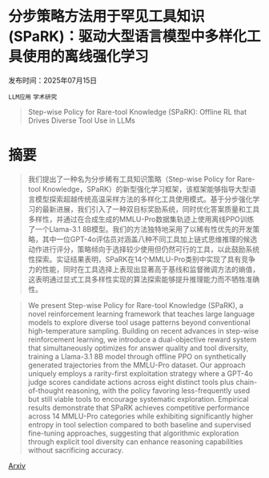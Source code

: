 # 分步策略方法用于罕见工具知识 (SPaRK)：驱动大型语言模型中多样化工具使用的离线强化学习

发布时间：2025年07月15日

`LLM应用` `学术研究`

> Step-wise Policy for Rare-tool Knowledge (SPaRK): Offline RL that Drives Diverse Tool Use in LLMs

# 摘要

> 我们提出了一种名为分步稀有工具知识策略（Step-wise Policy for Rare-tool Knowledge，SPaRK）的新型强化学习框架，该框架能够指导大型语言模型探索超越传统高温采样方法的多样化工具使用模式。基于分步强化学习的最新进展，我们引入了一种双目标奖励系统，同时优化答案质量和工具多样性，并通过在合成生成的MMLU-Pro数据集轨迹上使用离线PPO训练了一个Llama-3.1 8B模型。我们的方法独特地采用了以稀有性优先的开发策略，其中一位GPT-4o评估员对涵盖八种不同工具加上链式思维推理的候选动作进行评分，策略倾向于选择较少使用但仍然可行的工具，以此鼓励系统性探索。实证结果表明，SPaRK在14个MMLU-Pro类别中实现了具有竞争力的性能，同时在工具选择上表现出显著高于基线和监督微调方法的熵值，这表明通过显式工具多样性实现的算法探索能够提升推理能力而不牺牲准确性。

> We present Step-wise Policy for Rare-tool Knowledge (SPaRK), a novel reinforcement learning framework that teaches large language models to explore diverse tool usage patterns beyond conventional high-temperature sampling. Building on recent advances in step-wise reinforcement learning, we introduce a dual-objective reward system that simultaneously optimizes for answer quality and tool diversity, training a Llama-3.1 8B model through offline PPO on synthetically generated trajectories from the MMLU-Pro dataset. Our approach uniquely employs a rarity-first exploitation strategy where a GPT-4o judge scores candidate actions across eight distinct tools plus chain-of-thought reasoning, with the policy favoring less-frequently used but still viable tools to encourage systematic exploration. Empirical results demonstrate that SPaRK achieves competitive performance across 14 MMLU-Pro categories while exhibiting significantly higher entropy in tool selection compared to both baseline and supervised fine-tuning approaches, suggesting that algorithmic exploration through explicit tool diversity can enhance reasoning capabilities without sacrificing accuracy.

[Arxiv](https://arxiv.org/abs/2507.11371)